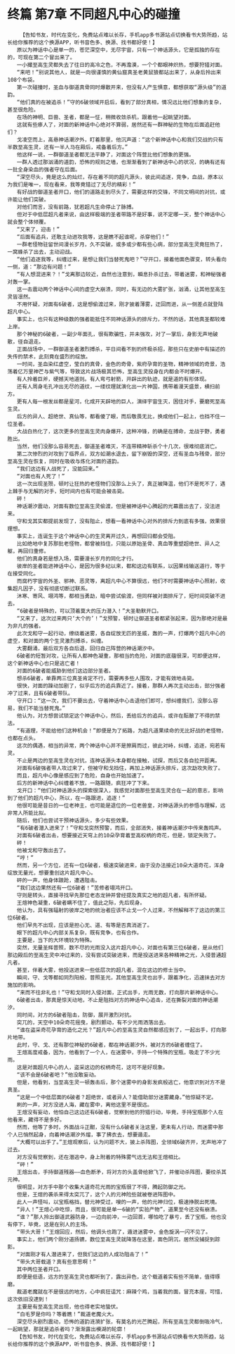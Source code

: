 # 终篇 第7章 不同超凡中心的碰撞
        【告知书友，时代在变化，免费站点难以长存，手机app多书源站点切换看书大势所趋，站长给你推荐的这个换源APP，听书音色多、换源、找书都好使！】
       原以为神话中心是单一的，苍茫深空中，无尽宇宙，只有一个神话源头，它是孤独的存在的，可现在第二个冒出来了。
       一小撮至高生灵都失去了往日的高冷之色，不再澹漠，一个个都眼神炽热，想要狩猎对面。
       “来吧！”别说其他人，就是一向很谨慎的黄仙窟真圣老黄鼠狼都站出来了，从身后拎出来108个布袋。
       第一次碰撞时，圣血与御道真骨同时爆散开来，但没有人产生惧意，都想获取“源头级”的道韵。
       “他们真的在被追杀！”守的6破领域开启后，看到了部分真相，情况远比他们想象的复杂，甚至很危险。
       在场的神明、巨兽、圣者，都是一怔，稍微收敛杀机，跟着他一起眺望对面。
       这就有些瘆人了，对面的新神话中心绝对不算弱，居然还有一群神秘的生物在后面追赶他们？
       戈凌空而上，高悬神话潮汐外，盯着那里，他沉声道：“这个新神话中心和我们交战的只有半数至高生灵，还有一半人马在殿后，戒备着后方。”
       他这样一说，一群御道圣者都无法平静了，对面这个阵营比他们想象的更强。
       一群人透过那汹涌的道韵，恐怖的规则之墙，也渐渐看到了新神话中心的状况，的确有还有一批全身染血的强者守在后面。
       “深空尽头，竟是这么的灿烂，存在着不同的超凡源头，彼此间追逐，竞争，血战，原本以为我们是唯一，现在看来，我等竟错过了无尽的精彩！”
       有好战的御道圣者开口，他们的道路走到尽头了，需要这样的交锋，不同文明间的对抗，或许能让他们突破。
       对他们而言，没有前路，犹若超凡生命停止了脉搏。
       但对于中低层超凡者来说，由这样极端的圣者带路不是好事，说不定哪一天，整个神话中心就会整个体倾覆。
       “又来了，迎击！”
       “后面有追兵，还敢主动进攻我等，这是瞧不起谁呢，杀穿他们！”
       一群老怪物驻留世间漫长岁月，久不突破，或多或少都有些心病，部分至高生灵竟狂热了，一窝蜂杀了出去，主动迎战。
       “他们追逐我等，纠缠过来，是想让我们当替死鬼吧？”守开口，接着他面色骤变，转头看向一侧，道：“那边有问题！”
       “有人想混进来？！”戈离那边较近，自然也注意到，瞬息扑杀过去，带着迷雾，和神秘强者对轰一掌。
       这一击震动两个神话中心间的虚空大崩溃，同时，有无边的大雾扩张，汹涌，让其他至高生灵皆凛然。
       不用怀疑，对面有6破者，这是想偷渡过来，刚才披着薄雾，迂回而进，从一侧差点就登陆超凡中心。
       事实上，也只有这种级数的强者能抵住不同神话源头的排斥力，不然的话，其他真圣都较难上岸。
       那个神秘的6破者，一副少年面孔，很有欺骗性，并未强攻，对了一掌后，身影无声地破散，径自退走。
       正面战场中，一群御道圣者激烈搏杀，平日间看不到的终极杀招，那些只在史册中有描述的失传的禁术，此刻竟在盛烈的绽放。
       一时间，圣血染红虚空，莹白的真骨，金色的奇骨，紫府孕育的圣物，精神领域的奇景，浩荡着亿万里神芒与紫气等，导致这片战场极其恐怖，至高生灵投身在内都会不时爆开。
       有人拎着巨斧，硬撼天地道则。有人弯弓射箭，开辟出的轨迹，就是道的有形体现。
       还有人周身毛孔冲出无尽的道纹，一缕纹理就演化出一片神国，携带着漫天盛景，横扫前方。
       更有人每一根发丝都是星河，化成开天辟地的巨人，演绎宇宙生灭，困住对手，要磨死至高生灵。
       后方的异人、超绝世、真仙等，都看傻了眼，而后敬畏无比，换成他们一起上，也挡不住一位圣者。
       大战白热化了，这次更多的至高生灵肉身爆开，这种冲锋，的确是在搏命，龙战于野，勇者胜出。
       当然，他们没那么容易死去，御道圣者难灭，不连带精神斩杀个十几次，很难彻底消亡。
       第二次惨烈的对攻到了临界点，双方如潮水退去，留下崩毁的深空，还有圣血与残骨，部分至高生灵在恢复，同时在吸收与炼化对面的道韵。
       “我们这边有人战死了，没能回来。”
       “对面也有人死了！”
       这一次出现圣殒，顿时让狂热的老怪物们没那么上头了，真正被降温，他们不是死不了，遇上棘手与无解的对手，短时间内也有可能会被击毙。
       砰！
       神话潮汐震动，对面有数位至高生灵偷渡，但是被神话中心腾起的光幕震出去了，没法进来。
       守和戈其实都提前发现了，没有阻止，想看一看神话中心对外的排斥力到底有多强，效果很理想。
       事实上，连诞生于这个神话中心的生灵离开过久，再想回归都会受阻。
       比如绝地中复苏那批老怪物，都曾被挡住，只能以原始圣骨、真血等重塑超绝世、异人之躯，再回归重修。
       他们的真身若是想入场，需要漫长岁月的同化才行。
       彼岸的圣者能进神话中心，是因为很多纪以来，都和这边有联系，以因果线输送道行，等于在接受同化。
       而腐朽宇宙的外圣、邪神、恶灵等，离超凡中心不算很远，他们不时需要神话中心照射，收集超凡因子，没有彻底切断过联系。
       沐寒、寄风、翊鸿等，都相当勇勐，暗中尝试偷渡，但同样被对面排斥了，短时间突破不进去。
       “6破者是特殊的，可以顶着莫大的压力潜入！”大圣勒默开口。
       “又来了，这次过来两只‘大个的’！”戈预警，顿时让御道圣者都紧张起来，因为那绝对是最为非凡的强者。
       此次戈和守一起行动，缭绕着迷雾，各自绽放无匹的圣威，轰的一声，打爆两个超凡中心的虚空，和对面的两个生灵激烈搏杀，纠缠。
       大雾翻涌，最后双方各自后退，回归自己阵营的神话潮汐中。
       6破者的短暂对攻，让所有人都神色凝重，那相当的危险，对面的底蕴很深，可即便这样，这个新神话中心也只是逃亡者！
       对面的6破者能威胁到他们这边部分圣者。
       想杀6破者，单靠两三位真圣肯定不行，需要再多些人围攻，才能有效地击毙。
       很快，对面的躁动加剧了，似乎后方的追兵靠近了。接着，那群人再次主动出击，部分强者冲了过来，且有6破者带队。
       守开口：“这一次，我们不要出去，守着神话中心击退他们即可，想纠缠我们，没那么容易，我们不能当替死鬼。”
       他认为，对方想尝试锁定这个神话中心，然后，丢给后方的追兵，或许在酝酿了不得的禁法。
       “有道理，不能给他们这种机会！”即便是为了拓路，为超凡道果续命的无比好战的老怪物，也都在点头。
       这次的偶遇，相当的异常，两个神话中心并不是擦肩而过，彼此对峙，纠缠，追逐，宛若有灵。
       不止是两边的至高生灵在对抗，连神话源头本身都在接触，试探，而后又各自拉开距离。
       对面有6破强者带人攻过来了，但被守和戈挡住，再加上神话源头排斥，这次勐攻失败了。
       而且，超凡中心像是感应到了危险，自身也开始加速了。
       后方的新神话中心纠缠着不放，一路跟随，疯狂冲了下来。
       戈开口：“他们对神话源头的探索很深入，我感觉对面那些至高生灵合在一起的意志，影响到了他们的超凡中心，所以，在一路跟进，追逐！”
       他很可能是昔日的一位老神主，也可能是退位的一位老兽皇，对神话源头的参悟与理解，远非常人所能比拟。
       随后，他们也尝试干预神话源头，多少有些效果。
       “有6破者潜入进来了！”守和戈突然预警，而后，全部消失，接着神话潮汐中传来轰鸣声。
       对面有6破者出击，想要接近天穹上的10朵孕育着至高权柄的奇花，但是，锁定失败了。
       砰！
       他被戈和守轰出去了。
       “哼！”
       然而，另一个方位，还有一位6破者，极速突破进来，由于没办法接近10朵大道奇花，浑身绽放无量光，想要重创这片超凡中心。
       砰的一声，他身体踉跄，遭遇阻击。
       “我们这边果然还有一位6破者！”苦修者翊鸿开口。
       守则是转头，直接寻找早先那位老态龙钟并曾经提及真实之地的超凡者，有所怀疑。
       王煊神色凝重，6破者瞒不住了，值此之际，先后现身。
       他认为，具有强辐射的彼岸之地的统治者应该不止戈一个人过来，不然解释不了这边的第三位6破者。
       他们早先不出现，应该是担心无、道、有等是否真消逝了。
       眼下的超凡中心内部关系复杂，既有竞争，也有合作。
       主要是，当下的大环境较为特殊。
       突然，无量圣辉普照，数不尽的光雨没入这片超凡中心，对面也有第三位6破者，是从他们那边殿后的至高生灵中冲过来的，没有尝试突破进来，而是投送进来各种精神之光，入侵普通超凡者。
       甚至，伴着大雾，他投送进来一些低层次的超凡者，混在这边的修士当中。
       瞬间，守、戈等都如同烈阳般，普照圣光，其他至高生灵也出手，跟着净化，迅速抹去对方施加的影响。
       “来而不往非礼也！”守和戈同时入侵对面，正式出手，光雨无数，打向那片新神话中心。
       6破者出击，那真是惊天动地，不止是阻挡对方的神话中心追击，还在撕裂对面的神话潮汐。
       同时间，对方的6破者阻击，防御，展开激烈对抗。
       突兀的，天空中10朵奇花摇曳，剧烈颤动，有不少光雨洒落出去。
       “谁在盗采奇花孕育的造化之光？”超凡中心的至高生灵自然都感应到了，一起出手，打向那片地带。
       此时，守、戈、还有那位神秘的6破者，都在神话潮汐外，被对方的6破者缠住了。
       王煊高度戒备，因为，他看到了一个人，在迷雾中，手持一个特殊的宝瓶，吸走了不少光雨。
       这是对面超凡中心的人，盗采这边的权柄奇花，这可不是好现象。
       “该不会是6破者吧？”他没敢妄动。
       但是，他看到，当至高生灵一顿轰击后，那个迷雾中的身影发疯般逃亡，他意识到对方不是真圣。
       “这是一个中低层面的6破者？超绝世，或者异人？能借助部分迷雾藏身。”他惊疑不定。
       刷的一声，对方没进人海，藏在雾中，离他这里不是很远。
       王煊没有妄动，他怕自己这边还有6破者，觉察到他的狩猎行动，毕竟，手持宝瓶那个人在他看来，藏得不是多好。
       然而，他等了多时，外面战斗正酣，没有什么6破者关注这里，更未有人行动，而迷雾中那个人已悄然起身，向着神话潮汐外熘，事了拂衣去，想要遁走。
       “大概可以出手了。”王煊观察后，认为问题不大，披上杀阵图，全领域6破齐开，无声地冲了过去。
       对方没有觉察到，还在潜逃中，身上附着的特殊雾气远无法和王煊相比。
       “砰！”
       王煊出击，手持御道残器——血色断矛，将对方的头盖骨给掀飞了，并催动杀阵图，要绞杀其元神。
       很明显，对方手中那个收集大道奇花光雨的宝瓶很了不得，腾起防御之光。
       但是，王煊的袭杀来得太突兀了，这个人的元神险些就被卷进阵图中。
       此人一声怪叫，以宝瓶格挡，替元神受过，嗖的一声，他的元神归位，极速挣脱出死境。
       “异人！”王煊心中吃惊，而且，很可能是单一6破的“实验产物”，道果至今还没有崩溃。
       “谁？”那人拎出御道武器防身，一边向前冲，一边回首，哪怕吃了暴亏，丢了宝瓶，他也没有停下，毕竟，这是在别人的主场。
       “带头大哥！”王煊回应，然后，他调头也跑了，遁进迷雾中，金色旋涡一闪不见了。
       事实上，他们两个刚分道扬镳，数位至高生灵就降落在这里，面色阴沉，居然没捕捉到踪影。
       “对面刚才有人潜进来了，但我们这边的人成功阻击了！”
       “带头大哥载道？真有些意思啊！”
       其中两位圣者开口。
       即便是低语，远方的至高生灵也都听到了，露出异色，这个载道着实有些不简单，值得琢磨。
       裁道老魔就在不是很远的地方，心中疯狂诅咒：麻辣个鸡，当着我的面，冒充本座，可惜，这次依旧没逮到！
       主要是有至高生灵出现，他也得老实地蛰伏。
       “白毛罗是你吗？等着瞧！”裁道老魔火大。
       深空尽头剧烈震动，恐怖的道韵涟漪扩张，有莫名的光芒腾起，所有至高生灵都倒吸冷气，一起眺望，那就是追杀者吗？渐渐露出模湖的轮廓！
       【告知书友，时代在变化，免费站点难以长存，手机app多书源站点切换看书大势所趋，站长给你推荐的这个换源APP，听书音色多、换源、找书都好使！】